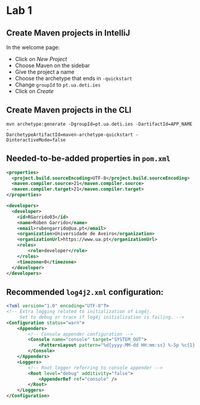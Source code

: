 # Lab 1
## Create Maven projects in IntelliJ
In the welcome page:
- Click on *New Project*
- Choose Maven on the sidebar
- Give the project a name
- Choose the archetype that ends in `-quickstart`
- Change `groupId` to `pt.ua.deti.ies`
- Click on *Create*

## Create Maven projects in the CLI
```console
mvn archetype:generate -DgroupId=pt.ua.deti.ies -DartifactId=APP_NAME -
DarchetypeArtifactId=maven-archetype-quickstart -DinteractiveMode=false
```

## Needed-to-be-added properties in `pom.xml`
```xml
<properties>
  <project.build.sourceEncoding>UTF-8</project.build.sourceEncoding>
  <maven.compiler.source>21</maven.compiler.source>
  <maven.compiler.target>21</maven.compiler.target>
</properties>

<developers>
  <developer>
    <id>RGarrido03</id>
    <name>Rúben Garrido</name>
    <email>rubengarrido@ua.pt</email>
    <organization>Universidade de Aveiro</organization>
    <organizationUrl>https://www.ua.pt</organizationUrl>
    <roles>
        <role>developer</role>
    </roles>
    <timezone>0</timezone>
  </developer>
</developers>
```

## Recommended `log4j2.xml` configuration:
```xml
<?xml version="1.0" encoding="UTF-8"?>
<!-- Extra logging related to initialization of Log4j.
     Set to debug or trace if log4j initialization is failing. -->
<Configuration status="warn">
    <Appenders>
        <!-- Console appender configuration -->
        <Console name="console" target="SYSTEM_OUT">
            <PatternLayout pattern="%d{yyyy-MM-dd HH:mm:ss} %-5p %c{1}:%L - %m%n" />
        </Console>
    </Appenders>
    <Loggers>
        <!-- Root logger referring to console appender -->
        <Root level="debug" additivity="false">
            <AppenderRef ref="console" />
        </Root>
    </Loggers>
</Configuration>
```